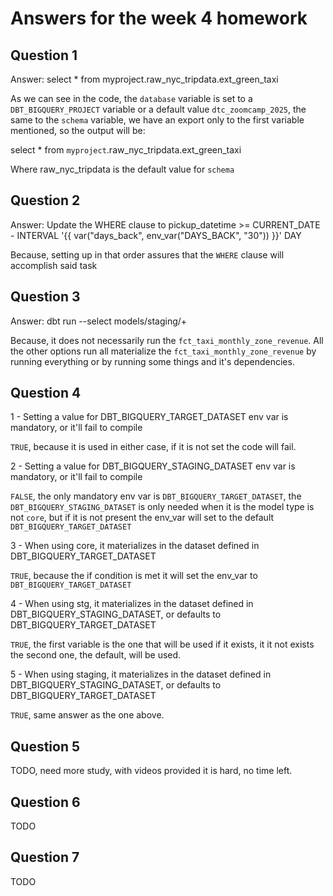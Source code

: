 # Answers for the week 4 homework

## Question 1

Answer: select * from myproject.raw_nyc_tripdata.ext_green_taxi

As we can see in the code, the `database` variable is set to a `DBT_BIGQUERY_PROJECT` variable or a default value `dtc_zoomcamp_2025`, the same to the `schema` variable, we have an export only to the first variable mentioned, so the output will be: 

select * from `myproject`.raw_nyc_tripdata.ext_green_taxi

Where raw_nyc_tripdata is the default value for `schema`
## Question 2

Answer: Update the WHERE clause to pickup_datetime >= CURRENT_DATE - INTERVAL '{{ var("days_back", env_var("DAYS_BACK", "30")) }}' DAY

Because, setting up in that order assures that the `WHERE` clause will accomplish said task 

## Question 3

Answer: dbt run --select models/staging/+

Because, it does not necessarily run the `fct_taxi_monthly_zone_revenue`. All the other options run all materialize the `fct_taxi_monthly_zone_revenue` by running everything or by running some things and it's dependencies.

## Question 4

1 - Setting a value for DBT_BIGQUERY_TARGET_DATASET env var is mandatory, or it'll fail to compile

`TRUE`, because it is used in either case, if it is not set the code will fail.

2 - Setting a value for DBT_BIGQUERY_STAGING_DATASET env var is mandatory, or it'll fail to compile

`FALSE`, the only mandatory env var is `DBT_BIGQUERY_TARGET_DATASET`, the `DBT_BIGQUERY_STAGING_DATASET` is only needed when it is the model type is not `core`, but if it is not present the env_var will set to the default `DBT_BIGQUERY_TARGET_DATASET`


3 - When using core, it materializes in the dataset defined in DBT_BIGQUERY_TARGET_DATASET

`TRUE`, because the if condition is met it will set the env_var to `DBT_BIGQUERY_TARGET_DATASET`

4 - When using stg, it materializes in the dataset defined in DBT_BIGQUERY_STAGING_DATASET, or defaults to DBT_BIGQUERY_TARGET_DATASET

`TRUE`, the first variable is the one that will be used if it exists, it it not exists the second one, the default, will be used.

5 - When using staging, it materializes in the dataset defined in DBT_BIGQUERY_STAGING_DATASET, or defaults to DBT_BIGQUERY_TARGET_DATASET

`TRUE`, same answer as the one above.


## Question 5

TODO, need more study, with videos provided it is hard, no time left.

## Question 6

TODO

## Question 7

TODO